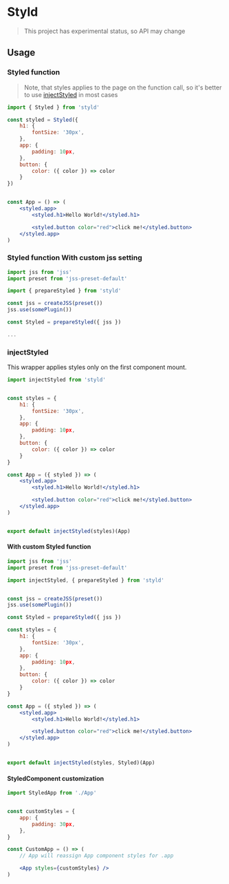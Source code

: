# Styld

> This project has experimental status, so API may change

## Usage

### Styled function

> Note, that styles applies to the page on the function call, so it's better to use [injectStyled](#injectstyled) in most cases

```jsx
import { Styled } from 'styld'

const styled = Styled({
    h1: {
        fontSize: '30px',
    },
    app: {
        padding: 10px,
    },
    button: {
        color: ({ color }) => color
    }
})


const App = () => (
    <styled.app>
        <styled.h1>Hello World!</styled.h1>

        <styled.button color="red">click me!</styled.button>
    </styled.app>    
)
```

### Styled function With custom jss setting

```jsx
import jss from 'jss'
import preset from 'jss-preset-default'

import { prepareStyled } from 'styld'

const jss = createJSS(preset())
jss.use(somePlugin())

const Styled = prepareStyled({ jss })

...
```

### injectStyled

This wrapper applies styles only on the first component mount.

```jsx
import injectStyled from 'styld'


const styles = {
    h1: {
        fontSize: '30px',
    },
    app: {
        padding: 10px,
    },
    button: {
        color: ({ color }) => color
    }
}

const App = ({ styled }) => (
    <styled.app>
        <styled.h1>Hello World!</styled.h1>

        <styled.button color="red">click me!</styled.button>
    </styled.app>    
)


export default injectStyled(styles)(App)
```

#### With custom Styled function

```jsx
import jss from 'jss'
import preset from 'jss-preset-default'

import injectStyled, { prepareStyled } from 'styld'


const jss = createJSS(preset())
jss.use(somePlugin())

const Styled = prepareStyled({ jss })

const styles = {
    h1: {
        fontSize: '30px',
    },
    app: {
        padding: 10px,
    },
    button: {
        color: ({ color }) => color
    }
}

const App = ({ styled }) => (
    <styled.app>
        <styled.h1>Hello World!</styled.h1>

        <styled.button color="red">click me!</styled.button>
    </styled.app>    
)


export default injectStyled(styles, Styled)(App)
```

#### StyledComponent customization

```jsx
import StyledApp from './App'


const customStyles = {
    app: {
        padding: 30px,
    },
}

const CustomApp = () => (
    // App will reassign App component styles for .app

    <App styles={customStyles} />   
)
```
